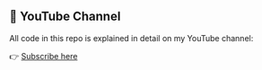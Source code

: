 ## 🎥 YouTube Channel

All code in this repo is explained in detail on my YouTube channel:  

👉 [Subscribe here](https://youtube.com/@saadsaleem187)

